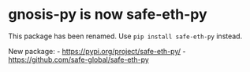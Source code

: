 # gnosis-py is now safe-eth-py

This package has been renamed. Use `pip install safe-eth-py` instead.

New package:
    - https://pypi.org/project/safe-eth-py/
    - https://github.com/safe-global/safe-eth-py
